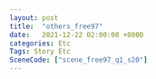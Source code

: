 ```yaml
---
layout: post
title:  "others_free97"
date:   2021-12-22 02:00:00 +0000
categories: Etc
Tags: Story Etc
SceneCode: ["scene_free97_q1_s20"]
---
```

